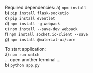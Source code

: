 Required dependencies:
  a) `npm install`  
  b) `pip install flask-socketio`  
  c) `pip install eventlet`  
  d) `npm install -g webpack`  
  e) `npm install --save-dev webpack`  
  f) `npm install socket.io-client --save`  
  g) `npm install @material-ui/core`
  
To start application: <br>
  a) `npm run watch` <br>
  ... open another terminal ... <br>
  b) `python app.py`

